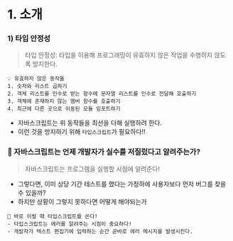 # 1. 소개

### 1) 타입 안정성

> 타입 안정성: 타입을 이용해 프로그래밍이 유효하지 않은 작업을 수행하지 않도록 방지한다.

```
💡 유효하지 않은 동작들
1. 숫자와 리스트 곱하기
2. 객체 리스트를 인수로 받는 함수에 문자열 리스트를 인수로 전달해 호출하기
3. 객체에 존재하지 않는 멤버 함수를 호출하기
4. 최근에 다른 곳으로 이동된 모듈 임포트하기
```

- 자바스크립트는 위 동작들을 최선을 다해 실행하려 한다.
- 이런 것을 방지하기 위해 `타입스크립트`가 필요하다!!

### 🧐 자바스크립트는 언제 개발자가 실수를 저질렀다고 알려주는가?

> 자바스크립트는 프로그램을 실행할 시점에 알려준다!

- 그렇다면, 이미 상당 기간 테스트를 했다는 가정하에 사용자보다 먼저 버그를 찾을 수 있을까?
- 하지만 상황이 그렇지 못하다면 어떻게 해야되는가

```
🫵 바로 이럴 때 타입스크립트를 쓴다!
- 타입스크립트는 에러를 알려주는 시점이 중요하다!
- 개발자가 텍스트 편집기에 입력하는 순간 곧바로 에러 메시지를 발생시킨다.
```
